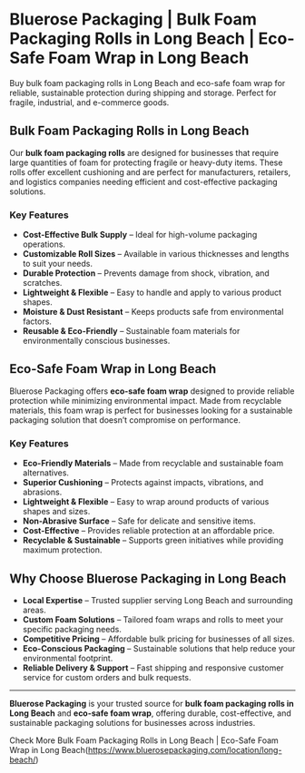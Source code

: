# Bluerose Packaging | Bulk Foam Packaging Rolls in Long Beach | Eco-Safe Foam Wrap in Long Beach

Buy bulk foam packaging rolls in Long Beach and eco-safe foam wrap for reliable, sustainable protection during shipping and storage. Perfect for fragile, industrial, and e-commerce goods.

## Bulk Foam Packaging Rolls in Long Beach

Our **bulk foam packaging rolls** are designed for businesses that require large quantities of foam for protecting fragile or heavy-duty items. These rolls offer excellent cushioning and are perfect for manufacturers, retailers, and logistics companies needing efficient and cost-effective packaging solutions.

### Key Features

- **Cost-Effective Bulk Supply** – Ideal for high-volume packaging operations.  
- **Customizable Roll Sizes** – Available in various thicknesses and lengths to suit your needs.  
- **Durable Protection** – Prevents damage from shock, vibration, and scratches.  
- **Lightweight & Flexible** – Easy to handle and apply to various product shapes.  
- **Moisture & Dust Resistant** – Keeps products safe from environmental factors.  
- **Reusable & Eco-Friendly** – Sustainable foam materials for environmentally conscious businesses.  

## Eco-Safe Foam Wrap in Long Beach

Bluerose Packaging offers **eco-safe foam wrap** designed to provide reliable protection while minimizing environmental impact. Made from recyclable materials, this foam wrap is perfect for businesses looking for a sustainable packaging solution that doesn’t compromise on performance.

### Key Features

- **Eco-Friendly Materials** – Made from recyclable and sustainable foam alternatives.  
- **Superior Cushioning** – Protects against impacts, vibrations, and abrasions.  
- **Lightweight & Flexible** – Easy to wrap around products of various shapes and sizes.  
- **Non-Abrasive Surface** – Safe for delicate and sensitive items.  
- **Cost-Effective** – Provides reliable protection at an affordable price.  
- **Recyclable & Sustainable** – Supports green initiatives while providing maximum protection.  

## Why Choose Bluerose Packaging in Long Beach

- **Local Expertise** – Trusted supplier serving Long Beach and surrounding areas.  
- **Custom Foam Solutions** – Tailored foam wraps and rolls to meet your specific packaging needs.  
- **Competitive Pricing** – Affordable bulk pricing for businesses of all sizes.  
- **Eco-Conscious Packaging** – Sustainable solutions that help reduce your environmental footprint.  
- **Reliable Delivery & Support** – Fast shipping and responsive customer service for custom orders and bulk requests.  

---

**Bluerose Packaging** is your trusted source for **bulk foam packaging rolls in Long Beach** and **eco-safe foam wrap**, offering durable, cost-effective, and sustainable packaging solutions for businesses across industries.

Check More Bulk Foam Packaging Rolls in Long Beach | Eco-Safe Foam Wrap in Long Beach(https://www.bluerosepackaging.com/location/long-beach/)


